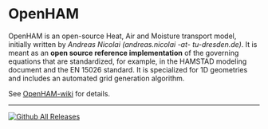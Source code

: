 # OpenHAM

OpenHAM is an open-source Heat, Air and Moisture transport model, initially written by *Andreas Nicolai (andreas.nicolai -at- tu-dresden.de)*. 
It is meant as an **open source reference implementation** of the governing equations that are standardized, for example, in the HAMSTAD modeling document and the EN 15026 standard. It is specialized for 1D geometries and includes an automated grid generation algorithm.

See [OpenHAM-wiki](../../wiki) for details.


----
[![Github All Releases](https://img.shields.io/github/downloads/ghorwin/OpenHAM/total.svg)](https://github.com/ghorwin/OpenHAM/releases)

